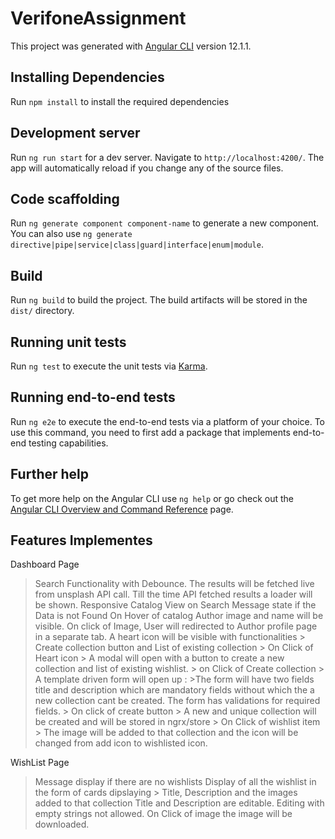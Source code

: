 # VerifoneAssignment

This project was generated with [Angular CLI](https://github.com/angular/angular-cli) version 12.1.1.

##  Installing Dependencies

Run `npm install` to install the required dependencies
## Development server

Run `ng run start` for a dev server. Navigate to `http://localhost:4200/`. The app will automatically reload if you change any of the source files.

## Code scaffolding

Run `ng generate component component-name` to generate a new component. You can also use `ng generate directive|pipe|service|class|guard|interface|enum|module`.

## Build

Run `ng build` to build the project. The build artifacts will be stored in the `dist/` directory.

## Running unit tests

Run `ng test` to execute the unit tests via [Karma](https://karma-runner.github.io).

## Running end-to-end tests

Run `ng e2e` to execute the end-to-end tests via a platform of your choice. To use this command, you need to first add a package that implements end-to-end testing capabilities.

## Further help

To get more help on the Angular CLI use `ng help` or go check out the [Angular CLI Overview and Command Reference](https://angular.io/cli) page.

## Features Implementes
Dashboard Page
> Search Functionality with Debounce. The results will be fetched live from unsplash API call. Till the time API fetched results a loader will be shown.
> Responsive Catalog View on Search
> Message state if the Data is not Found
> On Hover of catalog
  > Author image and name will be visible. On click of Image,  User will redirected to Author profile page in a separate tab.
  > A heart icon will be visible with functionalities > Create collection button and List of existing collection
    > On Click of Heart icon > A modal will open with a button to create a new collection and list of existing wishlist.
      > on Click of Create collection
        >   A template driven form will open up : 
            >The form will have two fields title and description which are mandatory fields without which the a new collection cant be created. The form has validations for required fields.
            > On click of create button > A new and unique collection will be created and will be stored in ngrx/store
        > On Click of wishlist item > The image will be added to that collection and the icon will be changed from add icon to wishlisted icon.

WishList Page
> Message display if there  are no wishlists
> Display of all the wishlist in the form of cards dipslaying > Title, Description and the images added to that collection 
> Title and Description are editable. Editing with empty strings not allowed.
> On Click of image the image will be downloaded.





      
